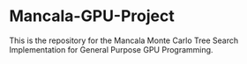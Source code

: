# Mancala-GPU-Project
This is the repository for the Mancala Monte Carlo Tree Search Implementation for General Purpose GPU Programming.
